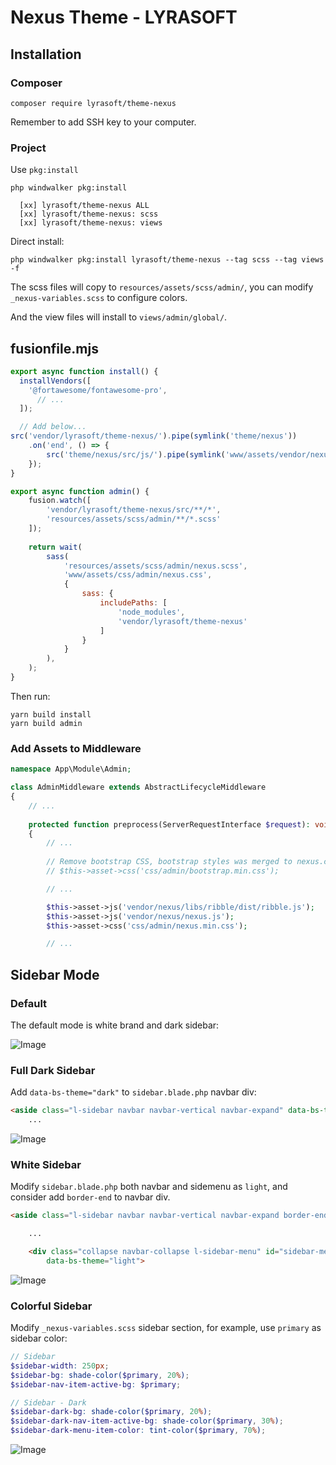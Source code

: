 # Nexus Theme - LYRASOFT

## Installation

### Composer

```shell
composer require lyrasoft/theme-nexus
```

Remember to add SSH key to your computer.

### Project

Use `pkg:install`

```shell
php windwalker pkg:install
```

```shell
  [xx] lyrasoft/theme-nexus ALL
  [xx] lyrasoft/theme-nexus: scss
  [xx] lyrasoft/theme-nexus: views
```

Direct install:

```shell
php windwalker pkg:install lyrasoft/theme-nexus --tag scss --tag views -f
```

The scss files will copy to `resources/assets/scss/admin/`, you can modify `_nexus-variables.scss` to configure colors.

And the view files will install to `views/admin/global/`.

## fusionfile.mjs

```js
export async function install() {
  installVendors([
    '@fortawesome/fontawesome-pro',
      // ...
  ]);

  // Add below...
src('vendor/lyrasoft/theme-nexus/').pipe(symlink('theme/nexus'))
    .on('end', () => {
        src('theme/nexus/src/js/').pipe(symlink('www/assets/vendor/nexus/'));
    });
}
```

```js
export async function admin() {
    fusion.watch([
        'vendor/lyrasoft/theme-nexus/src/**/*',
        'resources/assets/scss/admin/**/*.scss'
    ]);
    
    return wait(
        sass(
            'resources/assets/scss/admin/nexus.scss',
            'www/assets/css/admin/nexus.css',
            {
                sass: {
                    includePaths: [
                        'node_modules',
                        'vendor/lyrasoft/theme-nexus'
                    ]
                }
            }
        ),
    );
}
```

Then run:

```shell
yarn build install
yarn build admin
```

### Add Assets to Middleware

```php
namespace App\Module\Admin;

class AdminMiddleware extends AbstractLifecycleMiddleware
{
    // ...
    
    protected function preprocess(ServerRequestInterface $request): void
    {
        // ...
        
        // Remove bootstrap CSS, bootstrap styles was merged to nexus.css
        // $this->asset->css('css/admin/bootstrap.min.css');

        // ...

        $this->asset->js('vendor/nexus/libs/ribble/dist/ribble.js');
        $this->asset->js('vendor/nexus/nexus.js');
        $this->asset->css('css/admin/nexus.min.css');

        // ...
```

## Sidebar Mode

### Default

The default mode is white brand and dark sidebar:

![Image](https://github.com/user-attachments/assets/1b0d5fc8-58bd-4ed3-9472-654b42d588ad)

### Full Dark Sidebar

Add `data-bs-theme="dark"` to `sidebar.blade.php` navbar div:

```html
<aside class="l-sidebar navbar navbar-vertical navbar-expand" data-bs-theme="dark">
    ...
```

![Image](https://github.com/user-attachments/assets/83a2c2e6-b954-4c6a-af97-f38ef0a1f0fb)

### White Sidebar

Modify `sidebar.blade.php` both navbar and sidemenu as `light`, and consider add `border-end` to navbar div.

```html
<aside class="l-sidebar navbar navbar-vertical navbar-expand border-end" data-bs-theme="light">

    ...

    <div class="collapse navbar-collapse l-sidebar-menu" id="sidebar-menu"
        data-bs-theme="light">
```

![Image](https://github.com/user-attachments/assets/310ea8b8-e25c-499f-8898-2ec79c8a4719)

### Colorful Sidebar

Modify `_nexus-variables.scss` sidebar section, for example, use `primary` as sidebar color:

```scss
// Sidebar
$sidebar-width: 250px;
$sidebar-bg: shade-color($primary, 20%);
$sidebar-nav-item-active-bg: $primary;

// Sidebar - Dark
$sidebar-dark-bg: shade-color($primary, 20%);
$sidebar-dark-nav-item-active-bg: shade-color($primary, 30%);
$sidebar-dark-menu-item-color: tint-color($primary, 70%);
```

![Image](https://github.com/user-attachments/assets/4e00158b-8019-4d5b-beb1-8a4faca63215)
